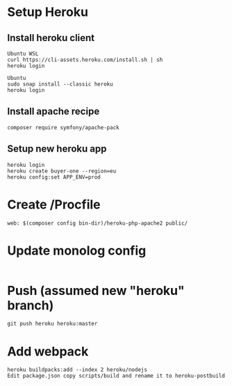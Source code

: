 # Setup Heroku

## Install heroku client
````
Ubuntu WSL
curl https://cli-assets.heroku.com/install.sh | sh 
heroku login
````

````
Ubuntu
sudo snap install --classic heroku
heroku login
````

## Install apache recipe
````
composer require symfony/apache-pack
````

## Setup new heroku app
````
heroku login
heroku create buyer-one --region=eu
heroku config:set APP_ENV=prod
````

# Create /Procfile
````
web: $(composer config bin-dir)/heroku-php-apache2 public/
````

# Update monolog config
````
````

# Push (assumed new "heroku" branch)
````
git push heroku heroku:master
````

# Add webpack
````
heroku buildpacks:add --index 2 heroku/nodejs
Edit package.json copy scripts/build and rename it to heroku-postbuild
````